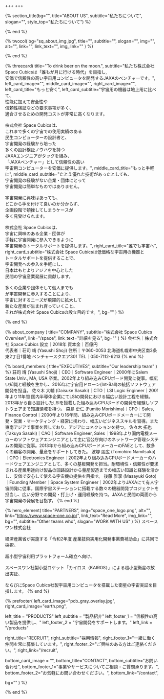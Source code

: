 +++
+++

{% section_title(bg="", title="ABOUT US", subtitle="私たちについて", slogan="", style_top="私たちについて") %}
<!--display element -->
{% end %}

{% twocol(
  bg="sq_about_img.jpg",
  title="",
  subtitle="",
  slogan="",
  img="",
  alt="",
  link="",
  link_text="",
  img_link=""
) %}
<!-- no text -->
{% end %}

{% threecard(
  title="To drink beer on the moon.",
  subtitle="私たち株式会社 Space Cubicsは「誰もが月に行ける時代」を目指し,<br>安価で信頼性の高い宇宙用コンピュータを開発するJAXAのベンチャーです。",
  left_card_image="",
  middle_card_image="",
  right_card_image="",
  left_card_title="もっと安く",
  left_card_subtitle="宇宙用の機器は地上用に比べて、<br>性能に加えて安全性や<br>信頼性検証などの要求事項が多く、<br>適合させるための開発コストが非常に高くなります。<br><br>株式会社 Space Cubicsは、<br>これまで多くの宇宙での使用実績のある<br>民生コンピューターの設計者と、<br>宇宙開発の経験から培った<br>多くの設計検証ノウハウを持つ<br>JAXAエンジニアがタッグを組み、<br>「JAXAベンチャー」として信頼性の高い<br>宇宙用コンピューターを安価に提供します。",
  middle_card_title="もっと手軽に",
  middle_card_subtitle="たとえ優れた技術があったとしても、<br>宇宙開発の経験がない企業・団体にとって<br>宇宙開発は簡単なものではありません。<br><br>宇宙開発に興味はあっても、<br>どこから手を付けて良いのか分からず、<br>企画段階で頓挫してしまうケースが<br>多く見受けられます。<br><br>株式会社 Space Cubicsは、<br>宇宙に興味のある企業・団体が<br>手軽に宇宙開発に参入できるように<br>宇宙開発のトータルサポートを提供します。",
  right_card_title="誰でも宇宙へ",
  right_card_subtitle="株式会社 Space Cubicsは低価格な宇宙用の機器と<br>トータルサポートを提供することで、<br>宇宙開発への参入を手軽にし、<br>日本はもとよりアジアを中心とした<br>民間の宇宙産業発展に貢献します。<br><br>多くの企業や団体そして個人までも<br>が宇宙開発に参入することにより、<br>宇宙に対するニーズが飛躍的に拡大して<br>新たな産業が生まれ育っていくこと、<br>それが株式会社 Space Cubicsの設立目的です。",
  bg=""
) %}
<!--display element -->
{% end %}

{% about_company (
  title="COMPANY",
  subtitle="株式会社 Space Cubics Overview",
  link="/space",
  link_text="詳細を見る",
  bg=""
) %}
会社名｜株式会社 Space Cubics
設立｜2018年
資本金｜百億円  
代表者｜荘司 靖 (Yasushi Shoji) 
住所｜〒060-0053 北海道札幌市中央区南3条東2丁目1番地 ベンチャースクエア301 
TEL｜050-7112-6213 
{% end %}

{% board_members (
  title="EXECUTIVES",
  subtitle="Our leadership team"
) %}
荘司 靖 (Yasushi Shoji)｜CEO｜Software Engineer｜2000年にSalem State Univ., MA, USA 卒業。2002年より組み込みCPUボード開発に従事。幅広い知識と経験を生かし、2016年に宇宙用ドローン(Int-Ball)の統括ソフトウェア開発を担当。
佐々木 大輔 (Daisuke Sasaki)｜CTO｜LSI Logic Engineer｜2001年より11年間 国内半導体企業にてLSIの開発における幅広い設計工程を経験。2013年から自ら設計したLSIを搭載した組み込みCPUボードの開発を経験しソフトウェアまで知識領域を持つ。
森島 史仁 (Fumito Morishima)｜CFO｜Sales, Finance Control｜2000年より16年間、組み込みCPUボードメーカーにて開発・営業・マーケティング・経営に携わり、幅広いビジネススキルを習得。また東南アジアで事業を興しており、アジアにコネクションを持つ。
佐々木 拓也 (Takuya Sasaki)｜CAO｜Software Engineer, Sales｜1998年より国内電機メーカーのソフトウェアエンジニアとして主に官公庁向けのネットワーク管理システムの開発に従事。2013年から組み込みCPUボードメーカーのFAEとして、数多くの顧客の開発、量産をサポートしてきた。
波塚 朋広 (Tomohiro Namitsuka)｜CPO｜Electronics Engineer｜2002年より組み込みCPUボードメーカーのハードウェアエンジニアとして、多くの基板開発を担当。耐環境性・信頼性が要求される産業用途向け製品の回路設計から量産製造までの幅広い知識と経験を活かし、安価で安心して使える宇宙機の提供を目指す。
後藤 雅享 (Masayuki Goto)｜Founding Member｜Space System Engineer｜2002年よりJAXAにて有人宇宙開発に従事。国際宇宙ステーションに搭載する数々の機器開発プロジェクトを担当し、広い分野での開発・打上げ・運用経験を持つ。JAXAと民間の両面から宇宙開発の発展を目指す。
{% end %}

{% hero_element(
  title="PARTNERS",
  img="space_one_logo.png",
  alt="",
  link="https://www.space-one.co.jp/",
  link_text="Read More",
  img_link="",
  bg="",
  subtitle="Other teams who",
  slogan="WORK WITH US"
) %}
スペースワン株式会社
<br><br>経済産業省が実施する「令和2年度 産業技術実用化開発事業費補助金」に共同で採択。
<br><br>超小型宇宙利用プラットフォーム確立へ向け、
<br><br>スペースワン社製小型ロケット「カイロス（KAIROS）」による超小型衛星の放出実証、
<br><br>ならびにSpace Cubics社製宇宙用コンピュータを搭載した衛星の宇宙実証を目指します。
{% end %}

{% prefooter(
  left_card_image="pcb_gray_overlay.jpg", 
  right_card_image="earth.png",

  left_title = "PRODUCTS"
  left_subtitle = "製品紹介"
  left_footer_1 = "信頼性の高い製品を提供し、"
  left_footer_2 = "宇宙開発をサポートします。"
  left_link = "/products"

  right_title="RECRUIT",
  right_subtitle="採用情報",
  right_footer_1="一緒に働く仲間を常に募集しています。",
  right_footer_2="ご興味のある方はご連絡ください。",
  right_link="/recruit",

  bottom_card_image = "<!--display element -->",
  bottom_title="CONTACT",
  bottom_subtitle="お問い合わせ",
  bottom_footer_1="事業やサービスについてご相談・ご質問承ります。",
  bottom_footer_2="お気軽にお問い合わせください。",
  bottom_link="/contact",

  bg=""
) %}
<!--display element -->
{% end %}
